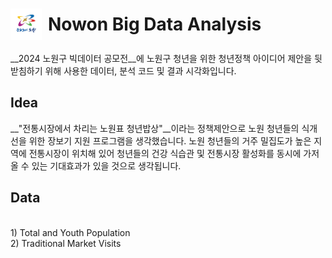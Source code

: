 # 
<h1 style="display: flex; align-items: center;">
  <img src="https://github.com/yunseocho/bigdata_youth_contest/blob/main/seoul_data/nowon_mark.png" alt="nowon" width="50" style="margin-right: 10px;"/>
  Nowon Big Data Analysis
</h1>
__2024 노원구 빅데이터 공모전__에 노원구 청년을 위한 청년정책 아이디어 제안을 뒷받침하기 위해 사용한 데이터, 분석 코드 및 결과 시각화입니다.   

## Idea
__"전통시장에서 차리는 노원표 청년밥상"__이라는 정책제안으로 노원 청년들의 식개선을 위한 장보기 지원 프로그램을 생각했습니다.
노원 청년들의 거주 밀집도가 높은 지역에 전통시장이 위치해 있어 청년들의 건강 식습관 및 전통시장 활성화를 동시에 가저올 
수 있는 기대효과가 있을 것으로 생각됩니다.


## Data 
<br/>
1) Total and Youth Population 
<br/>
2) Traditional Market Visits
